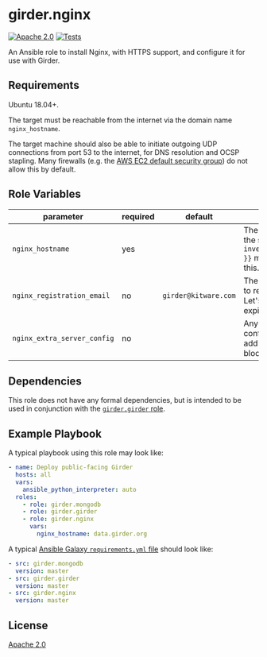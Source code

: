 # girder.nginx
[![Apache 2.0](https://img.shields.io/badge/license-Apache%202-blue.svg)](https://raw.githubusercontent.com/girder/ansible-role-girder-nginx/master/LICENSE)
[![Tests](https://circleci.com/gh/girder/ansible-role-girder-nginx.svg?style=svg)](https://circleci.com/gh/girder/ansible-role-girder-nginx)

An Ansible role to install Nginx, with HTTPS support, and configure it
for use with Girder.

## Requirements

Ubuntu 18.04+.

The target must be reachable from the internet via the domain name
`nginx_hostname`.

The target machine should also be able to initiate outgoing UDP
connections  from port 53 to the internet, for DNS resolution and OCSP
stapling. Many firewalls (e.g. the
[AWS EC2 default security group](https://docs.aws.amazon.com/AWSEC2/latest/UserGuide/using-network-security.html#default-security-group))
do not allow this by default.

## Role Variables

| parameter                   | required | default              | comments                                                                |
| --------------------------- | -------- | -------------------- | ----------------------------------------------------------------------- |
| `nginx_hostname`            | yes      |                      | The hostname of the site. `{{ inventory_hostname }}` may provide this.  |
| `nginx_registration_email`  | no       | `girder@kitware.com` | The email address to register with Let's Encrypt for expiration alerts. |
| `nginx_extra_server_config` | no       |                      | Any extra Nginx configuration to add to the `server` block for Girder.  |

## Dependencies

This role does not have any formal dependencies, but is intended to be
used in conjunction with the
[`girder.girder` role](https://galaxy.ansible.com/girder/girder).


## Example Playbook

A typical playbook using this role may look like:

```yaml
- name: Deploy public-facing Girder
  hosts: all
  vars:
    ansible_python_interpreter: auto
  roles:
    - role: girder.mongodb
    - role: girder.girder
    - role: girder.nginx
      vars:
        nginx_hostname: data.girder.org
```

A typical
[Ansible Galaxy `requirements.yml` file](https://galaxy.ansible.com/docs/using/installing.html#installing-multiple-roles-from-a-file)
should look like:

```yaml
- src: girder.mongodb
  version: master
- src: girder.girder
  version: master
- src: girder.nginx
  version: master
```

## License

[Apache 2.0](https://www.apache.org/licenses/LICENSE-2.0.html)
